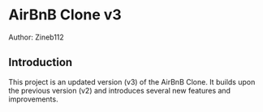 # AirBnB Clone v3

Author: Zineb112

## Introduction
This project is an updated version (v3) of the AirBnB Clone. It builds upon the previous version (v2) and introduces several new features and improvements.
